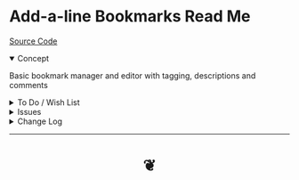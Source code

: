 # Add-a-line Bookmarks Read Me

[Source Code ]( https://github.com/opentecture/mindmapping/tree/master/sandbox/opentecture-bookmarks/add-a-line-bookmarks )

<details open>

<summary>Concept</summary>

Basic bookmark manager and editor with tagging, descriptions and comments

</details>

<details>

<summary>To Do / Wish List</summary>

### Tags

* 2019-07-07 ~ Theo ~ Create tag chains usable to tie Mind Map elements
* 2019-06-23 ~ Theo ~ Filter by multiple tags
* 2019-06-23 ~ Theo ~ Add tags to multiple bookmarks at same time

### File handling

* 2019-06-23 ~ Theo ~ Refresh memory after a deletion
* 2019-06-03 ~ Theo ~ Save to and read from gists

### onLoad

* 2019-07-28 ~ Theo ~ Set menu type using local storage

### Menu




</details>

<details>

<summary>Issues</summary>


</details>

<details>

<summary>Change Log</summary>

### 2019-08-11 ~ Theo

Added

* Saving in general working OK
* Saving duplicate tags
* Saving tagSets clean ups
* Colored tags in main window

Dealt with

* 2019-06-23 ~ Theo ~ Filter by content
* 2019-07-28 ~ Theo ~ filter out deprecated, off-topic etc using local storage
* 2019-07-28 ~ Theo ~ List links by date of entry/update
* 2019-07-28 ~ Theo ~ Bookmarks in file order


### 2019-07-28 ~ Theo

Add-a-line Bookmarks v0.5.03

* First commit
* Getting simpler

Dealt with

* 2019-06-23 ~ Theo ~ meta tags with description of entire project, copyright, license etc

</details>

***

# <center title="hello!" ><a href=javascript:window.scrollTo(0,0); style=text-decoration:none; > ❦ </a></center>

